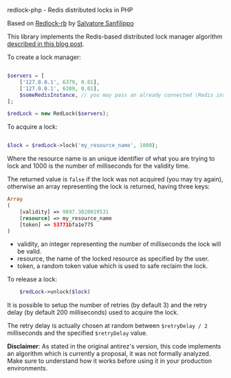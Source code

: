 redlock-php - Redis distributed locks in PHP

Based on [Redlock-rb](https://github.com/antirez/redlock-rb) by [Salvatore Sanfilippo](https://github.com/antirez)

This library implements the Redis-based distributed lock manager algorithm [described in this blog post](http://antirez.com/news/77).

To create a lock manager:

```php

$servers = [
    ['127.0.0.1', 6379, 0.01],
    ['127.0.0.1', 6389, 0.01],
    $someRedisInstance, // you may pass an already connected \Redis instance
];

$redLock = new RedLock($servers);

```

To acquire a lock:

```php

$lock = $redLock->lock('my_resource_name', 1000);

```

Where the resource name is an unique identifier of what you are trying to lock
and 1000 is the number of milliseconds for the validity time.

The returned value is `false` if the lock was not acquired (you may try again),
otherwise an array representing the lock is returned, having three keys:

```php
Array
(
    [validity] => 9897.3020019531
    [resource] => my_resource_name
    [token] => 53771bfa1e775
)
```

* validity, an integer representing the number of milliseconds the lock will be valid.
* resource, the name of the locked resource as specified by the user.
* token, a random token value which is used to safe reclaim the lock.

To release a lock:

```php
    $redLock->unlock($lock)
```

It is possible to setup the number of retries (by default 3) and the retry
delay (by default 200 milliseconds) used to acquire the lock.

The retry delay is actually chosen at random between `$retryDelay / 2` milliseconds and
the specified `$retryDelay` value.

**Disclaimer**: As stated in the original antirez's version, this code implements an algorithm
which is currently a proposal, it was not formally analyzed. Make sure to understand how it works
before using it in your production environments.
